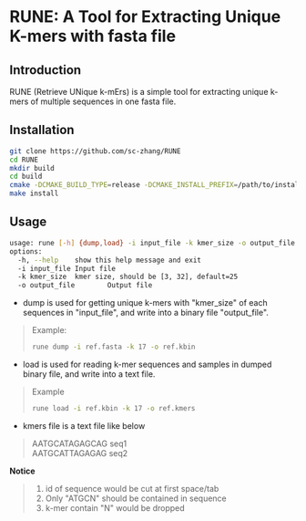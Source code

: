 # RUNE: A Tool for Extracting Unique K-mers with fasta file

## Introduction

RUNE (Retrieve UNique k-mErs) is a simple tool for extracting unique k-mers of multiple sequences in one fasta file.

## Installation

```bash
git clone https://github.com/sc-zhang/RUNE
cd RUNE
mkdir build
cd build
cmake -DCMAKE_BUILD_TYPE=release -DCMAKE_INSTALL_PREFIX=/path/to/install ..
make install
```

## Usage

```bash
usage: rune [-h] {dump,load} -i input_file -k kmer_size -o output_file
options:
  -h, --help    show this help message and exit
  -i input_file Input file
  -k kmer_size  kmer size, should be [3, 32], default=25
  -o output_file        Output file
```

- dump is used for getting unique k-mers with "kmer_size" of each sequences in "input_file", and write into a binary
  file "output_file".

> Example:
> ```bash
> rune dump -i ref.fasta -k 17 -o ref.kbin
> ```

- load is used for reading k-mer sequences and samples in dumped binary file, and write into a text file.

> Example
> ```bash
> rune load -i ref.kbin -k 17 -o ref.kmers
> ```

- kmers file is a text file like below

> AATGCATAGAGCAG seq1  
> AATGCATTAGAGAG seq2

**Notice**
> 1. id of sequence would be cut at first space/tab
> 2. Only "ATGCN" should be contained in sequence
> 3. k-mer contain "N" would be dropped